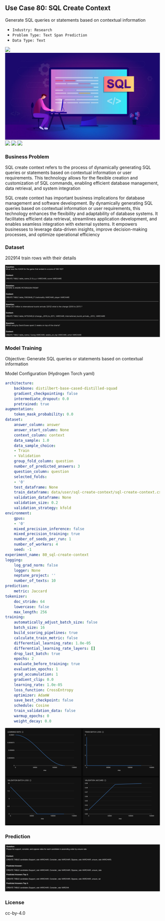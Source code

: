 ## Use Case 80: SQL Create Context

Generate SQL queries or statements based on contextual information 

- `Industry: Research`
- `Problem Type: Text Span Prediction`
- `Data Type: Text`

![](https://github.com/h2oai/ht-catalog/blob/646864e3c695f7c721514159bd6c59520dab7438/Assets/use-cases/sql_create_context/cover.png)
![](https://github.com/h2oai/ht-catalog/blob/646864e3c695f7c721514159bd6c59520dab7438/Assets/use-cases/sql_create_context/cover.jpg)
![](https://github.com/h2oai/ht-catalog/blob/646864e3c695f7c721514159bd6c59520dab7438/Assets/use-cases/sql_create_context/cover.jpeg)
![](https://github.com/h2oai/ht-catalog/blob/646864e3c695f7c721514159bd6c59520dab7438/Assets/use-cases/sql_create_context/cover.webp)
![](https://github.com/h2oai/ht-catalog/blob/646864e3c695f7c721514159bd6c59520dab7438/Assets/use-cases/sql_create_context/cover)

### Business Problem 

SQL create context refers to the process of dynamically generating SQL queries or statements based on contextual information or user requirements. This technology allows for the flexible creation and customization of SQL commands, enabling efficient database management, data retrieval, and system integration

SQL create context has important business implications for database management and software development. By dynamically generating SQL queries based on contextual information or user requirements, this technology enhances the flexibility and adaptability of database systems. It facilitates efficient data retrieval, streamlines application development, and enables seamless integration with external systems. It empowers businesses to leverage data-driven insights, improve decision-making processes, and optimize operational efficiency

### Dataset

202914 train rows with their details

![train data](https://github.com/h2oai/ht-catalog/blob/646864e3c695f7c721514159bd6c59520dab7438/Assets/use-cases/sql_create_context/train%20data.png)

### Model Training

Objective: Generate SQL queries or statements based on contextual information 

Model Configuration (Hydrogen Torch yaml)

```yaml
architecture:
    backbone: distilbert-base-cased-distilled-squad
    gradient_checkpointing: false
    intermediate_dropout: 0.0
    pretrained: true
augmentation:
    token_mask_probability: 0.0
dataset:
    answer_column: answer
    answer_start_column: None
    context_column: context
    data_sample: 1.0
    data_sample_choice:
    - Train
    - Validation
    group_fold_column: question
    number_of_predicted_answers: 3
    question_column: question
    selected_folds:
    - '0'
    test_dataframe: None
    train_dataframe: data/user/sql-create-context/sql-create-context.csv
    validation_dataframe: None
    validation_size: 0.2
    validation_strategy: kfold
environment:
    gpus:
    - '0'
    mixed_precision_inference: false
    mixed_precision_training: true
    number_of_seeds_per_run: 1
    number_of_workers: 4
    seed: -1
experiment_name: 80_sql-create-context
logging:
    log_grad_norm: false
    logger: None
    neptune_project: ''
    number_of_texts: 10
prediction:
    metric: Jaccard
tokenizer:
    doc_stride: 64
    lowercase: false
    max_length: 256
training:
    automatically_adjust_batch_size: false
    batch_size: 16
    build_scoring_pipelines: true
    calculate_train_metric: false
    differential_learning_rate: 1.0e-05
    differential_learning_rate_layers: []
    drop_last_batch: true
    epochs: 2
    evaluate_before_training: true
    evaluation_epochs: 1
    grad_accumulation: 1
    gradient_clip: 0.0
    learning_rate: 1.0e-05
    loss_function: CrossEntropy
    optimizer: AdamW
    save_best_checkpoint: false
    schedule: Cosine
    train_validation_data: false
    warmup_epochs: 0
    weight_decay: 0.0

```

![chart](https://github.com/h2oai/ht-catalog/blob/646864e3c695f7c721514159bd6c59520dab7438/Assets/use-cases/sql_create_context/chart.png)


### Prediction

![Predictions](https://github.com/h2oai/ht-catalog/blob/646864e3c695f7c721514159bd6c59520dab7438/Assets/use-cases/sql_create_context/Validation%20Predictions.png)

### License

cc-by-4.0
